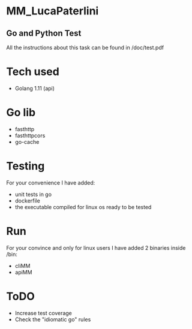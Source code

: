 # MM_LucaPaterlini

## Go and Python Test

All the instructions about this task can be found in /doc/test.pdf

# Tech used
- Golang 1.11 (api)

# Go lib

- fasthttp
- fasthttpcors
- go-cache

# Testing

For your convenience I have added:
 - unit tests in go
 - dockerfile
 - the executable compiled for linux os ready to be tested
 
 # Run

For your convince and only for linux users I have added 2 binaries inside /bin:

 - cliMM
 - apiMM
 
 # ToDO
 
 - Increase test coverage
 - Check the "idiomatic go" rules


